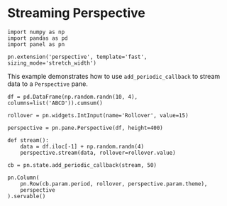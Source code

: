 # Streaming Perspective

```{pyodide}
import numpy as np
import pandas as pd
import panel as pn

pn.extension('perspective', template='fast', sizing_mode='stretch_width')
```

This example demonstrates how to use `add_periodic_callback` to stream data to a `Perspective` pane.

```{pyodide}
df = pd.DataFrame(np.random.randn(10, 4), columns=list('ABCD')).cumsum()

rollover = pn.widgets.IntInput(name='Rollover', value=15)

perspective = pn.pane.Perspective(df, height=400)

def stream():
    data = df.iloc[-1] + np.random.randn(4)
    perspective.stream(data, rollover=rollover.value)

cb = pn.state.add_periodic_callback(stream, 50)

pn.Column(
    pn.Row(cb.param.period, rollover, perspective.param.theme),
    perspective
).servable()
```
